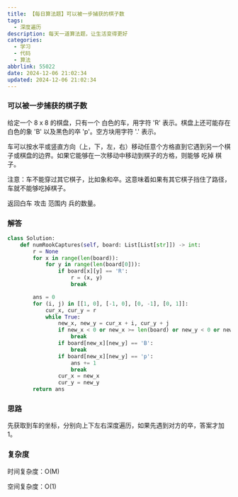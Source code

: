 ```yaml
---
title: 【每日算法题】可以被一步捕获的棋子数
tags:
  - 深度遍历
description: 每天一道算法题，让生活变得更好
categories:
  - 学习
  - 代码
  - 算法
abbrlink: 55022
date: 2024-12-06 21:02:34
updated: 2024-12-06 21:02:34
---
```


### 可以被一步捕获的棋子数

给定一个 8 x 8 的棋盘，只有一个 白色的车，用字符 'R' 表示。棋盘上还可能存在白色的象 'B' 以及黑色的卒 'p'。空方块用字符 '.' 表示。

车可以按水平或竖直方向（上，下，左，右）移动任意个方格直到它遇到另一个棋子或棋盘的边界。如果它能够在一次移动中移动到棋子的方格，则能够 吃掉 棋子。

注意：车不能穿过其它棋子，比如象和卒。这意味着如果有其它棋子挡住了路径，车就不能够吃掉棋子。

返回白车 攻击 范围内 兵的数量。

### 解答

```python
class Solution:
    def numRookCaptures(self, board: List[List[str]]) -> int:
        r = None
        for x in range(len(board)):
            for y in range(len(board[0])):
                if board[x][y] == 'R':
                    r = (x, y)
                    break

        ans = 0
        for (i, j) in [[1, 0], [-1, 0], [0, -1], [0, 1]]:
            cur_x, cur_y = r
            while True:
                new_x, new_y = cur_x + i, cur_y + j
                if new_x < 0 or new_x >= len(board) or new_y < 0 or new_y >= len(board[0]):
                    break
                if board[new_x][new_y] == 'B':
                    break
                if board[new_x][new_y] == 'p':
                    ans += 1
                    break
                cur_x = new_x
                cur_y = new_y
        return ans
```

### 思路

先获取到车的坐标，分别向上下左右深度遍历，如果先遇到对方的卒，答案才加1。

### 复杂度

时间复杂度：O(M)

空间复杂度：O(1)
